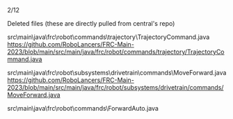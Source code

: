 2/12

Deleted files (these are directly pulled from central's repo)

src\main\java\frc\robot\commands\trajectory\TrajectoryCommand.java
https://github.com/RoboLancers/FRC-Main-2023/blob/main/src/main/java/frc/robot/commands/trajectory/TrajectoryCommand.java


src\main\java\frc\robot\subsystems\drivetrain\commands\MoveForward.java
https://github.com/RoboLancers/FRC-Main-2023/blob/main/src/main/java/frc/robot/subsystems/drivetrain/commands/MoveForward.java

src\main\java\frc\robot\commands\ForwardAuto.java